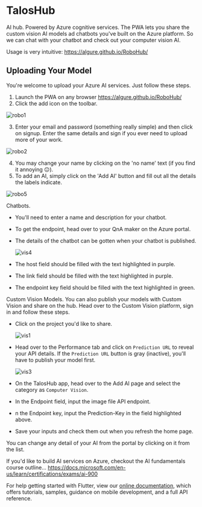 # TalosHub

AI hub. Powered by Azure cognitive services. The PWA lets you share the custom vision AI models ad chatbots you've built on the Azure platform. So we can chat with your chatbot and check out your computer vision AI. 

Usage is very intuitive: https://algure.github.io/RoboHub/

## Uploading Your Model

You're welcome to upload your Azure AI services. Just follow these steps.

1) Launch the PWA on any browser https://algure.github.io/RoboHub/
2) Click the add icon on the toolbar.

  ![robo1](https://user-images.githubusercontent.com/37802577/122497058-aef95100-cfe4-11eb-9ba0-6cff133f5270.png)
  
3) Enter your email and password (something really simple) and then click on signup. Enter the same details and sign if you ever need to upload more of your work.

  ![robo2](https://user-images.githubusercontent.com/37802577/122497650-a5bcb400-cfe5-11eb-864a-eac120814dc3.png)
  
4) You may change your name by clicking on the 'no name' text (if you find it annoying 😐).
5) To add an AI, simply click on the 'Add AI' button and fill out all the details the labels indicate.

  ![robo5](https://user-images.githubusercontent.com/37802577/122499238-75c2e000-cfe8-11eb-94d4-eac336acb072.png)

Chatbots.
- You'll need to enter a name and description for your chatbot.
- To get the endpoint, head over to your QnA maker on the Azure portal.
- The details of the chatbot can be gotten when your chatbot is published.

  ![vis4](https://user-images.githubusercontent.com/37802577/122506457-4e730f80-cff6-11eb-95d9-73bc049b7516.png)
  
- The host field should be filled with the text highlighted in purple.
- The link field should be filled with the text highlighted in purple.
- The endpoint key field should be filled with the text highlighted in green.

Custom Vision Models.
You can also publish your models with Custom Vision and share on the hub. Head over to the Custom Vision platform, sign in and follow these steps.
- Click on the project you'd like to share.

  ![vis1](https://user-images.githubusercontent.com/37802577/122501282-46ae6d80-cfec-11eb-8fe1-7da4cf66a7c1.png)
  
- Head over to the Performance tab and click on `Prediction URL` to reveal your API details. If the `Prediction URL` button is gray (inactive), you'll have to publish your     model first.

  ![vis3](https://user-images.githubusercontent.com/37802577/122502318-516a0200-cfee-11eb-84cd-515f8febc44d.png)
  
- On the TalosHub app, head over to the Add AI page and select the category as `Computer Vision`.
- In the Endpoint field, input the image file API endpoint.
- n the Endpoint key, input the Prediction-Key in the field highlighted above.
- Save your inputs and check them out when you refresh the home page.

You can change any detail of your AI from the portal by clicking on it from the list.

If you'd like to build AI services on Azure, checkout the AI fundamentals course outline... https://docs.microsoft.com/en-us/learn/certifications/exams/ai-900

For help getting started with Flutter, view our
[online documentation](https://flutter.dev/docs), which offers tutorials,
samples, guidance on mobile development, and a full API reference.
